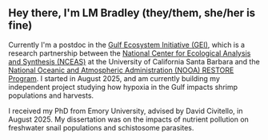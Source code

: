 ## Hey there, I'm LM Bradley (they/them, she/her is fine)
<!--
**lmbradleysci/lmbradleysci** is a ✨ _special_ ✨ repository because its `README.md` (this file) appears on your GitHub profile.
-->
Currently I'm a postdoc in the [Gulf Ecosystem Initiative (GEI)](https://www.nceas.ucsb.edu/gulfeco), which is a research partnership between the [National Center for Ecological Analysis and Synthesis (NCEAS)](https://www.nceas.ucsb.edu/about) at the University of California Santa Barbara and the [National Oceanic and Atmospheric Administration (NOOA) RESTORE Program](https://restoreactscienceprogram.noaa.gov/). I started in August 2025, and am currently building my independent project studying how hypoxia in the Gulf impacts shrimp populations and harvests.

I received my PhD from Emory University, advised by David Civitello, in August 2025. My dissertation was on the impacts of nutrient pollution on freshwater snail populations and schistosome parasites.
